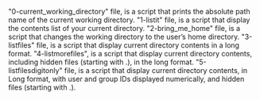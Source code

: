 "0-current_working_directory" file, is a script that prints the absolute path name of the current working directory.
"1-listit" file, is a script that display the contents list of your current directory.
"2-bring_me_home" file, is a script that changes the working directory to the user’s home directory.
"3-listfiles" file, is a script that display current directory contents in a long format.
"4-listmorefiles", is a script that display current directory contents, including hidden files (starting with .), in the long format.
"5-listfilesdigitonly" file, is a script that display current directory contents, in Long format, with user and group IDs displayed numerically, and hidden files (starting with .).
